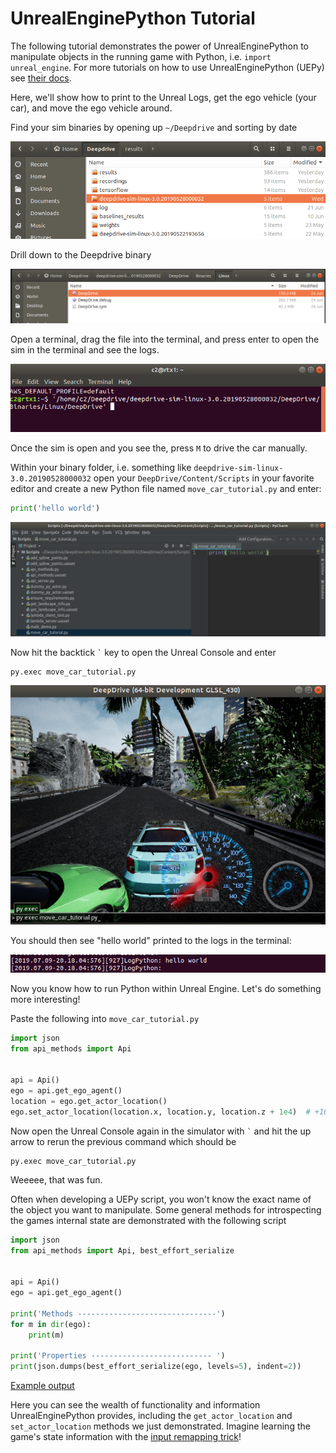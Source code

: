 # UnrealEnginePython Tutorial

The following tutorial demonstrates the power of UnrealEnginePython to manipulate objects in the running game with Python, i.e. `import unreal_engine`. For more tutorials on how to use UnrealEnginePython (UEPy) see [their docs](https://github.com/deepdrive/UnrealEnginePython/tree/master/tutorials).

Here, we'll show how to print to the Unreal Logs, get the ego vehicle (your car), and move the ego vehicle around.

Find your sim binaries by opening up `~/Deepdrive` and sorting by date 

![Find sim bin](/docs/tutorial/uepy/find-sim-bin.png)

Drill down to the Deepdrive binary

![Drill down](/docs/tutorial/uepy/sim-bin-drill-down.png)

Open a terminal, drag the file into the terminal, and press enter to open the sim in the terminal and see the logs.

![Terminal open sim](/docs/tutorial/uepy/terminal-open-sim.png)


Once the sim is open and you see the, press `M` to drive the car manually.

Within your binary folder, i.e. something like `deepdrive-sim-linux-3.0.20190528000032` open your `DeepDrive/Content/Scripts` in your favorite editor and create a new Python file named `move_car_tutorial.py` and enter:  

```python
print('hello world')
```

![Editor open](/docs/tutorial/uepy/editor-open.png)

Now hit the backtick `` ` `` key to open the Unreal Console and enter

```
py.exec move_car_tutorial.py
```

![Unreal Console Hello World](/docs/tutorial/uepy/unreal-console-hello-world.png)

You should then see "hello world" printed to the logs in the terminal:

![Terminal Hello World](/docs/tutorial/uepy/terminal-hello-world.png)

Now you know how to run Python within Unreal Engine. Let's do something more interesting!

Paste the following into `move_car_tutorial.py`


```python
import json
from api_methods import Api


api = Api()
ego = api.get_ego_agent()
location = ego.get_actor_location()
ego.set_actor_location(location.x, location.y, location.z + 1e4)  # +100m
```

Now open the Unreal Console again in the simulator with `` ` `` and hit the up arrow to rerun the previous command which should be 

```
py.exec move_car_tutorial.py
```

Weeeee, that was fun.

Often when developing a UEPy script, you won't know the exact name of the object you want to manipulate. Some general methods for introspecting the games internal state are demonstrated with the following script

```python
import json
from api_methods import Api, best_effort_serialize


api = Api()
ego = api.get_ego_agent()

print('Methods -------------------------------')
for m in dir(ego):
    print(m)

print('Properties --------------------------- ')
print(json.dumps(best_effort_serialize(ego, levels=5), indent=2))

```

[Example output](https://gist.githubusercontent.com/crizCraig/b9f9f86dc404a5658a85328e490d585e/raw/111e2e717d06ccd928683a782d7a70009a785a62/gistfile1.txt) 

Here you can see the wealth of functionality and information UnrealEnginePython provides, including the `get_actor_location` and `set_actor_location` methods we just demonstrated. Imagine learning the game's state information with the [input remapping trick](https://arxiv.org/abs/1504.00702)! 
